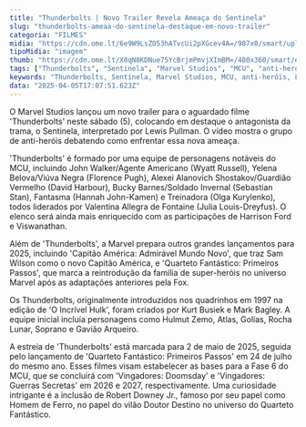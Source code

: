 ```yaml
---
title: "Thunderbolts | Novo Trailer Revela Ameaça do Sentinela"
slug: "thunderbolts-ameaa-do-sentinela-destaque-em-novo-trailer"
categoria: "FILMES"
midia: "https://cdn.ome.lt/6e9W9LsZO53hATvcUi2pXGcev4A=/987x0/smart/uploads/conteudo/fotos/thunderboltsvarianteposter_Gz4XpFY.jpg"
tipoMidia: "imagem"
thumb: "https://cdn.ome.lt/X8qN8KDNue75YcBrjmPmvjXImBM=/480x360/smart/extras/conteudos/thunderboltsvarianteposter_dEOf8Y7.jpg"
tags: ["Thunderbolts", "Sentinela", "Marvel Studios", "MCU", "anti-heróis", "Lewis Pullman", "filme de super-heróis", "trailer"]
keywords: "Thunderbolts, Sentinela, Marvel Studios, MCU, anti-heróis, Lewis Pullman, filme de super-heróis, trailer"
data: "2025-04-05T17:07:51.623Z"
---
```


O Marvel Studios lançou um novo trailer para o aguardado filme 'Thunderbolts' neste sábado (5), colocando em destaque o antagonista da trama, o Sentinela, interpretado por Lewis Pullman. O vídeo mostra o grupo de anti-heróis debatendo como enfrentar essa nova ameaça.

'Thunderbolts' é formado por uma equipe de personagens notáveis do MCU, incluindo John Walker/Agente Americano (Wyatt Russell), Yelena Belova/Viúva Negra (Florence Pugh), Alexei Alanovich Shostakov/Guardião Vermelho (David Harbour), Bucky Barnes/Soldado Invernal (Sebastian Stan), Fantasma (Hannah John-Kamen) e Treinadora (Olga Kurylenko), todos liderados por Valentina Allegra de Fontaine (Julia Louis-Dreyfus). O elenco será ainda mais enriquecido com as participações de Harrison Ford e Viswanathan.

Além de 'Thunderbolts', a Marvel prepara outros grandes lançamentos para 2025, incluindo 'Capitão América: Admirável Mundo Novo', que traz Sam Wilson como o novo Capitão América, e 'Quarteto Fantástico: Primeiros Passos', que marca a reintrodução da família de super-heróis no universo Marvel após as adaptações anteriores pela Fox.

Os Thunderbolts, originalmente introduzidos nos quadrinhos em 1997 na edição de 'O Incrível Hulk', foram criados por Kurt Busiek e Mark Bagley. A equipe inicial incluía personagens como Hulmut Zemo, Atlas, Golias, Rocha Lunar, Soprano e Gavião Arqueiro.

A estreia de 'Thunderbolts' está marcada para 2 de maio de 2025, seguida pelo lançamento de 'Quarteto Fantástico: Primeiros Passos' em 24 de julho do mesmo ano. Esses filmes visam estabelecer as bases para a Fase 6 do MCU, que se concluirá com 'Vingadores: Doomsday' e 'Vingadores: Guerras Secretas' em 2026 e 2027, respectivamente. Uma curiosidade intrigante é a inclusão de Robert Downey Jr., famoso por seu papel como Homem de Ferro, no papel do vilão Doutor Destino no universo do Quarteto Fantástico.